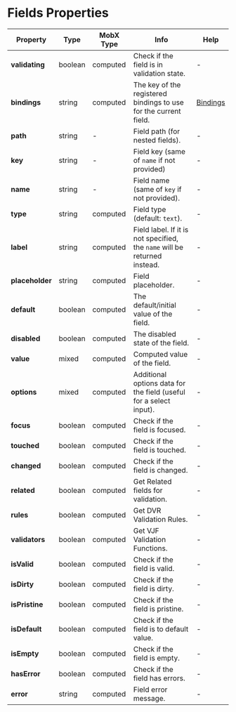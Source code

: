 # Fields Properties

| Property | Type | MobX Type | Info | Help |
|---|---|---|---|---|
| **validating** | boolean | computed | Check if the field is in validation state. | - |
| **bindings** | string | computed | The key of the registered bindings to use for the current field. | [Bindings](../bindings/README.md) |
| **path** | string | - | Field path (for nested fields). | - |
| **key** | string | - | Field key (same of `name` if not provided) | - |
| **name** | string | - | Field name (same of `key` if not provided). | - |
| **type** | string | computed | Field type (default: `text`). | - |
| **label** | string | computed | Field label. If it is not specified, the `name` will be returned instead. | - |
| **placeholder** | string | computed | Field placeholder. | - |
| **default** | boolean | computed | The default/initial value of the field. | - |
| **disabled** | boolean | computed | The disabled state of the field. | - |
| **value** | mixed | computed | Computed value of the field. | - |
| **options** | mixed | computed | Additional options data for the field (useful for a select input). | - |
| **focus** | boolean | computed | Check if the field is focused. | - |
| **touched** | boolean | computed | Check if the field is touched. | - |
| **changed** | boolean | computed | Check if the field is changed. | - |
| **related** | boolean | computed | Get Related fields for validation. | - |
| **rules** | boolean | computed | Get DVR Validation Rules. | - |
| **validators** | boolean | computed | Get VJF Validation Functions. | - |
| **isValid** | boolean | computed | Check if the field is valid. | - |
| **isDirty** | boolean | computed | Check if the field is dirty. | - |
| **isPristine** | boolean | computed | Check if the field is pristine. | - |
| **isDefault** | boolean | computed | Check if the field is to default value. | - |
| **isEmpty** | boolean | computed | Check if the field is empty. | - |
| **hasError** | boolean | computed | Check if the field has errors. | - |
| **error** | string | computed | Field error message. | - |
